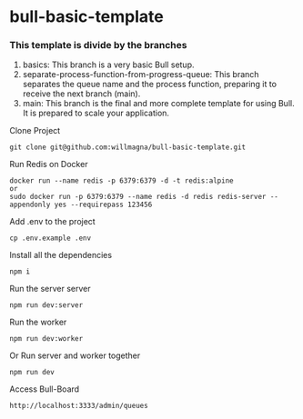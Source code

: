 # bull-basic-template

### This template is divide by the branches

1.  basics: This branch is a very basic Bull setup.
2.  separate-process-function-from-progress-queue: This branch separates the queue name and the process function, preparing it to receive the next branch (main).
3.  main: This branch is the final and more complete template for using Bull. It is prepared to scale your application.

Clone Project

    git clone git@github.com:willmagna/bull-basic-template.git

Run Redis on Docker

    docker run --name redis -p 6379:6379 -d -t redis:alpine
    or
    sudo docker run -p 6379:6379 --name redis -d redis redis-server --appendonly yes --requirepass 123456

Add .env to the project

    cp .env.example .env

Install all the dependencies

    npm i

Run the server server

    npm run dev:server

Run the worker

    npm run dev:worker

Or Run server and worker together

    npm run dev

Access Bull-Board

    http://localhost:3333/admin/queues
